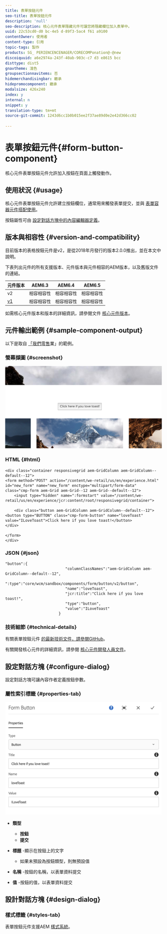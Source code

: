 ```yaml
---
title: 表單按鈕元件
seo-title: 表單按鈕元件
description: 'null'
seo-description: 核心元件表單隱藏元件可讓您將隱藏欄位加入表單中。
uuid: 22c53cd0-d0 bc-4e5 d-89f3-5ac4 f61 a9100
contentOwner: 使用者
content-type: 引用
topic-tags: 製作
products: SG_ PERIENCENCENAGER/CORECOMPonation@-@new
discoiquuid: a6e2974a-243f-40ab-903c-c7 d3 e8615 bcc
disttype: dist5
gnavtheme: 淺色
groupsectionnavitems: 否
hidemerchandisingbar: 繼承
hidepromocomponent: 繼承
modalsize: 426x240
index: y
internal: n
snippet: y
translation-type: tm+mt
source-git-commit: 1243d6cc1b0b015ee2f37ae89d0e2e42d366cc02

---
```



# 表單按鈕元件{#form-button-component}

核心元件表單按鈕元件允許加入按鈕在頁面上觸發動作。

## 使用狀況 {#usage}

核心元件表單按鈕元件允許建立按鈕欄位，通常用來觸發表單提交，並與 [表單容器元件搭配使用](form-container.md)。

按鈕屬性可由 [設定對話方塊中的內容編輯器定義](form-button.md)。

## 版本與相容性 {#version-and-compatibility}

目前版本的表格按鈕元件是v2，是從2018年月發行的版本2.0.0推出，並在本文中說明。

下表列出元件的所有支援版本、元件版本與元件相容的AEM版本，以及舊版文件的連結。

| 元件版本 | AEM6.3 | AEM6.4 | AEM6.5 |
|--- |--- |--- |--- |
| v2 | 相容相容性 | 相容相容性 | 相容相容性 |
| [v1](form-button-v1.md) | 相容相容性 | 相容相容性 | 相容相容性 |

如需核心元件版本和版本的詳細資訊，請參閱文件 [核心元件版本](versions.md)。

## 元件輸出範例 {#sample-component-output}

以下是取自 [「我們零售](https://helpx.adobe.com/experience-manager/6-5/sites/developing/using/we-retail.html)業」的範例。

### 螢幕擷圖 {#screenshot}

![](assets/screen_shot_2018-01-12at120021.png)

### HTML {#html}

```
<div class="container responsivegrid aem-GridColumn aem-GridColumn--default--12">
<form method="POST" action="/content/we-retail/us/en/experience.html" id="new_form" name="new_form" enctype="multipart/form-data" class="cmp-form aem-Grid aem-Grid--12 aem-Grid--default--12">
    <input type="hidden" name=":formstart" value="/content/we-retail/us/en/experience/jcr:content/root/responsivegrid/container">
    
    <div class="button aem-GridColumn aem-GridColumn--default--12">
<button type="BUTTON" class="cmp-form-button" name="loveToast" value="ILoveToast">Click here if you love toast!</button>
</div>

</form>
</div>
```

### JSON {#json}

```
"button":{  
                           "columnClassNames":"aem-GridColumn aem-GridColumn--default--12",
                           ":type":"core/wcm/sandbox/components/form/button/v2/button",
                           "name":"loveToast",
                           "jcr:title":"Click here if you love toast!",
                           "type":"button",
                           "value":"ILoveToast"
                        }
```

### 技術細節 {#technical-details}

有關表單按鈕元件 [的最新技術文件，請參閱GitHub](https://github.com/adobe/aem-core-wcm-components/blob/master/content/src/content/jcr_root/apps/core/wcm/components/form/button/v2/button)。

有關開發核心元件的詳細資訊，請參閱 [核心元件開發人員文件](developing.md)。

## 設定對話方塊 {#configure-dialog}

設定對話方塊可讓內容作者定義按鈕參數。

### 屬性索引標籤 {#properties-tab}

![](assets/screen_shot_2018-01-12at120433.png)

* **類型**

   * **按鈕**
   * **提交**

* **標題** -顯示在按鈕上的文字

   * 如果未預設為按鈕類型，則無預設值

* **名稱** -按鈕的名稱，以表單資料提交
* **值** -按鈕的值，以表單資料提交

## 設計對話方塊 {#design-dialog}

### 樣式標籤 {#styles-tab}

表單按鈕元件支援AEM [樣式系統](authoring.md#component-styling)。